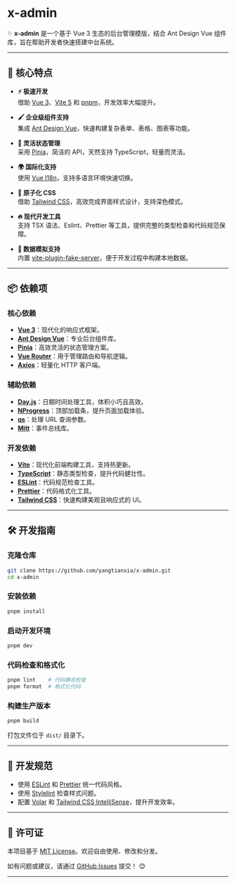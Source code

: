 # x-admin

✨ **x-admin** 是一个基于 Vue 3 生态的后台管理模版，结合 Ant Design Vue 组件库，旨在帮助开发者快速搭建中台系统。

---

## 🎯 核心特点

- **⚡ 极速开发**  
  借助 [Vue 3](https://github.com/vuejs/core)、[Vite 5](https://github.com/vitejs/vite) 和 [pnpm](https://pnpm.io/)，开发效率大幅提升。  

- **🖌️ 企业级组件支持**  
  集成 [Ant Design Vue](https://next.antdv.com/components/overview)，快速构建复杂表单、表格、图表等功能。  

- **🍍 灵活状态管理**  
  采用 [Pinia](https://pinia.vuejs.org/)，简洁的 API，天然支持 TypeScript，轻量而灵活。  

- **🌍 国际化支持**  
  使用 [Vue I18n](https://vue-i18n.intlify.dev/)，支持多语言环境快速切换。  

- **🎨 原子化 CSS**  
  借助 [Tailwind CSS](https://tailwindcss.com/docs/installation)，高效完成界面样式设计，支持深色模式。  

- **🔥 现代开发工具**  
  支持 TSX 语法、Eslint、Prettier 等工具，提供完整的类型检查和代码规范保障。  

- **💾 数据模拟支持**  
  内置 [vite-plugin-fake-server](https://github.com/condorheroblog/vite-plugin-fake-server)，便于开发过程中构建本地数据。

---

## 📦 依赖项

### 核心依赖

- **[Vue 3](https://github.com/vuejs/core)**：现代化的响应式框架。  
- **[Ant Design Vue](https://next.antdv.com/components/overview)**：专业后台组件库。  
- **[Pinia](https://pinia.vuejs.org/)**：高效灵活的状态管理方案。  
- **[Vue Router](https://router.vuejs.org/)**：用于管理路由和导航逻辑。  
- **[Axios](https://axios-http.com/)**：轻量化 HTTP 客户端。  

### 辅助依赖

- **[Day.js](https://day.js.org/)**：日期时间处理工具，体积小巧且高效。  
- **[NProgress](https://ricostacruz.com/nprogress/)**：顶部加载条，提升页面加载体验。  
- **[qs](https://github.com/ljharb/qs)**：处理 URL 查询参数。  
- **[Mitt](https://github.com/developit/mitt)**：事件总线库。  

### 开发依赖

- **[Vite](https://vitejs.dev/)**：现代化前端构建工具，支持热更新。  
- **[TypeScript](https://www.typescriptlang.org/)**：静态类型检查，提升代码健壮性。  
- **[ESLint](https://eslint.org/)**：代码规范检查工具。  
- **[Prettier](https://prettier.io/)**：代码格式化工具。  
- **[Tailwind CSS](https://tailwindcss.com/docs/installation)**：快速构建美观且响应式的 UI。  

---

## 🛠️ 开发指南

### 克隆仓库

```bash
git clone https://github.com/yangtianxia/x-admin.git
cd x-admin
```

### 安装依赖

```bash
pnpm install
```

### 启动开发环境

```bash
pnpm dev
```

### 代码检查和格式化

```bash
pnpm lint    # 代码静态检查
pnpm format  # 格式化代码
```

### 构建生产版本

```bash
pnpm build
```

打包文件位于 `dist/` 目录下。

---

## 🚦 开发规范

- 使用 [ESLint](https://eslint.org/) 和 [Prettier](https://prettier.io/) 统一代码风格。  
- 使用 [Stylelint](https://stylelint.io/) 检查样式问题。  
- 配置 [Volar](https://marketplace.visualstudio.com/items?itemName=Vue.volar) 和 [Tailwind CSS IntelliSense](https://marketplace.visualstudio.com/items?itemName=bradlc.vscode-tailwindcss)，提升开发效率。  

---

## 📜 许可证

本项目基于 [MIT License](https://opensource.org/licenses/MIT)。欢迎自由使用、修改和分发。

如有问题或建议，请通过 [GitHub Issues](https://github.com/yangtianxia/x-admin/issues) 提交！ 😊

---

